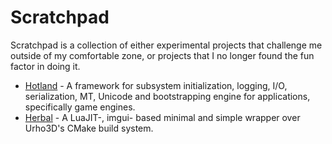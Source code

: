 # Scratchpad
Scratchpad is a collection of either experimental projects that challenge me outside of my comfortable zone, or projects that I no longer found the fun factor in doing it.

* [Hotland](https://github.com/Florastamine/Scratchpad/Hotland) - A framework for subsystem initialization, logging, I/O, serialization, MT, Unicode and bootstrapping engine for applications, specifically game engines.
* [Herbal](https://github.com/Florastamine/Scratchpad/Herbal) - A LuaJIT-, imgui- based minimal and simple wrapper over Urho3D's CMake build system.
